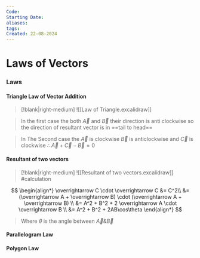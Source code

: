 ```yaml
---
Code: 
Starting Date: 
aliases: 
tags: 
Created: 22-08-2024
---
```

# Laws of Vectors
### Laws
#### Triangle Law of Vector Addition

>[!blank|right-medium]
>![[Law of Triangle.excalidraw]]

> In the first case the both $\overrightarrow A$ and $\overrightarrow B$ their direction is anti clockwise so the direction of resultant vector is in ==tail to head==

> In The Second case the $\overrightarrow A$ is clockwise $\overrightarrow B$ is anticlockwise and $\overrightarrow C$ is clockwise
> $\therefore \overrightarrow A + \overrightarrow C - \overrightarrow B = 0$



#### Resultant of two vectors

>[!blank|right-medium]
>![[Resultant of two vectors.excalidraw]]
#calculation

$$
\begin{align*}
\overrightarrow C \cdot \overrightarrow C &= C^2\\
&= (\overrightarrow A + \overrightarrow B) \cdot (\overrightarrow A + \overrightarrow B) \\
&= A^2 + B^2 + 2 \overrightarrow A \cdot \overrightarrow B \\
&= A^2 + B^2 + 2AB\cos\theta
\end{align*}
$$

> Where $\theta$ is the angle between $\overrightarrow A \& \overrightarrow B$

#### Parallelogram Law

#### Polygon Law

